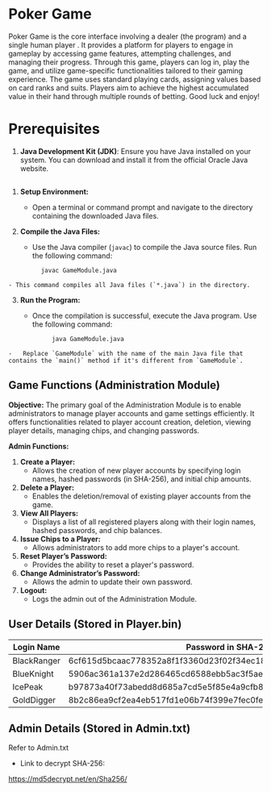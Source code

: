 # Poker Game 

Poker Game is the core interface involving a dealer (the program) and a single human player . It provides a platform for players to engage in gameplay by accessing game features, attempting challenges, and managing their progress. Through this game, players can log in, play the game, and utilize game-specific functionalities tailored to their gaming experience. The game uses standard playing cards, assigning values based on card ranks and suits. Players aim to achieve the highest accumulated value in their hand through multiple rounds of betting. Good luck and enjoy!



# **Prerequisites**



1.  **Java Development Kit (JDK)**: Ensure you have Java installed on your system. You can download and install it from the official Oracle Java website.

## 
1.  **Setup Environment:**
    
    -   Open a terminal or command prompt and navigate to the directory containing the downloaded Java files.
2.  **Compile the Java Files:**
    
    -   Use the Java compiler (`javac`) to compile the Java source files. Run the following command:
   ```bash
		    javac GameModule.java
```

    - This command compiles all Java files (`*.java`) in the directory.

3. **Run the Program:**

    -   Once the compilation is successful, execute the Java program. Use the following command:
```bash
		    java GameModule.java
```        
    -   Replace `GameModule` with the name of the main Java file that contains the `main()` method if it's different from `GameModule`.


## Game Functions (Administration Module)

**Objective:** The primary goal of the Administration Module is to enable administrators to manage player accounts and game settings efficiently. It offers functionalities related to player account creation, deletion, viewing player details, managing chips, and changing passwords.

**Admin Functions:**

1.  **Create a Player:**
    -   Allows the creation of new player accounts by specifying login names, hashed passwords (in SHA-256), and initial chip amounts.
2.  **Delete a Player:**
    -   Enables the deletion/removal of existing player accounts from the game.
3.  **View All Players:**
    -   Displays a list of all registered players along with their login names, hashed passwords, and chip balances.
4.  **Issue Chips to a Player:**
    -   Allows administrators to add more chips to a player's account.
5.  **Reset Player’s Password:**
    -   Provides the ability to reset a player's password.
6.  **Change Administrator’s Password:**
    -   Allows the admin to update their own password.
7.  **Logout:**
    -   Logs the admin out of the Administration Module.
## User Details (Stored in Player.bin)



| Login Name | Password in SHA-256|  Chips|
| ----------------------------- | ------------------------------- | ---------------------------|
|BlackRanger| 6cf615d5bcaac778352a8f1f3360d23f02f34ec182e259897fd6ce485d7870d4|1000
|BlueKnight| 5906ac361a137e2d286465cd6588ebb5ac3f5ae955001100bc41577c3d751764|1500
|IcePeak| b97873a40f73abedd8d685a7cd5e5f85e4a9cfb83eac26886640a0813850122b|100
|GoldDigger| 8b2c86ea9cf2ea4eb517fd1e06b74f399e7fec0fef92e3b482a6cf2e2b092023|2200


## Admin Details (Stored in Admin.txt)

Refer to Admin.txt

- Link to decrypt SHA-256: 

https://md5decrypt.net/en/Sha256/


